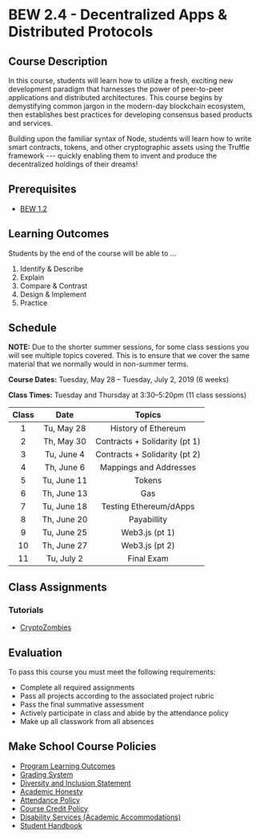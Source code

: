 # BEW 2.4 - Decentralized Apps & Distributed Protocols

## Course Description

In this course, students will learn how to utilize a fresh, exciting new development paradigm that harnesses the power of peer-to-peer applications and distributed architectures. This course begins by demystifying common jargon in the modern-day blockchain ecosystem, then establishes best practices for developing consensus based products and services.

Building upon the familiar syntax of Node, students will learn how to write smart contracts, tokens, and other cryptographic assets using the Truffle framework --- quickly enabling them to invent and produce the decentralized holdings of their dreams!

## Prerequisites

- [BEW 1.2](https://make.sc/bew1.2)

## Learning Outcomes

Students by the end of the course will be able to ...

1. Identify & Describe
2. Explain
3. Compare & Contrast
4. Design & Implement
5. Practice

## Schedule

**NOTE:** Due to the shorter summer sessions, for some class sessions you will see multiple topics covered. This is to ensure that we cover the same material that we normally would in non-summer terms.

**Course Dates:** Tuesday, May 28 – Tuesday, July 2, 2019 (6 weeks)

**Class Times:** Tuesday and Thursday at 3:30–5:20pm (11 class sessions)

| Class |          Date          |                 Topics                  |
|:-----:|:----------------------:|:---------------------------------------:|
|  1 |  Tu, May 28                        | History of Ethereum |
|  2 |  Th, May 30                       | Contracts + Solidarity (pt 1) |
|  3 |  Tu, June 4                        | Contracts + Solidarity (pt 2) |
|  4 |  Th, June 6                      | Mappings and Addresses |
|  5 |  Tu, June 11                       | Tokens |
|  6 |  Th, June 13                      | Gas |
|  7 |  Tu, June 18                       | Testing Ethereum/dApps |
|  8 |  Th, June 20                      | Payabillity |
|  9 |  Tu, June 25                       | Web3.js (pt 1) |
| 10 |  Th, June 27                        | Web3.js (pt 2) |
| 11 |  Tu, July 2                       | Final Exam |

[Lesson 1]: Lessons/Lesson1.md
[Lesson 2]: Lessons/Lesson2.md
[Lesson 3]: Lessons/Lesson3.md
[Lesson 4]: Lessons/Lesson4.md
[Lesson 5]: Lessons/Lesson5.md
[Lesson 6]: Lessons/Lesson6.md
[Lesson 7]: Lessons/Lesson7.md
[Lesson 8]: Lessons/Lesson8.md
[Lesson 9]: Lessons/Lesson9.md
[Lesson 10]: Lessons/Lesson10.md
[Lesson 11]: Lessons/Lesson11.md
[Lesson 12]: Lessons/Lesson12.md
[Lesson 13]: Lessons/Lesson13.md

## Class Assignments

### Tutorials

- [CryptoZombies](https://cryptozombies.io)

<!-- ### Projects

- [Project Template - Use to build your own project spec](https://docs.google.com/document/d/1j4ualsYjrd-7ePdyP3KU03xrpg41k1AoSU0YKkx9_I8/edit?usp=sharing)
    -   [Sample Project Rubric](Sample_Rubric.md) -->

## Evaluation

To pass this course you must meet the following requirements:

- Complete all required assignments
- Pass all projects according to the associated project rubric
- Pass the final summative assessment
    <!-- - This will be further explained in the [study guide](ADD_STUDY_GUIDE_LNK) -->
- Actively participate in class and abide by the attendance policy
- Make up all classwork from all absences

## Make School Course Policies

- [Program Learning Outcomes](https://make.sc/program-learning-outcomes)
- [Grading System](https://make.sc/grading-system)
- [Diversity and Inclusion Statement](https://make.sc/diversity-and-inclusion-statement)
- [Academic Honesty](https://make.sc/academic-honesty-policy)
- [Attendance Policy](https://make.sc/attendance-policy)
- [Course Credit Policy](https://make.sc/course-credit-policy)
- [Disability Services (Academic Accommodations)](https://make.sc/disability-services)
- [Student Handbook](https://make.sc/student-handbook)
